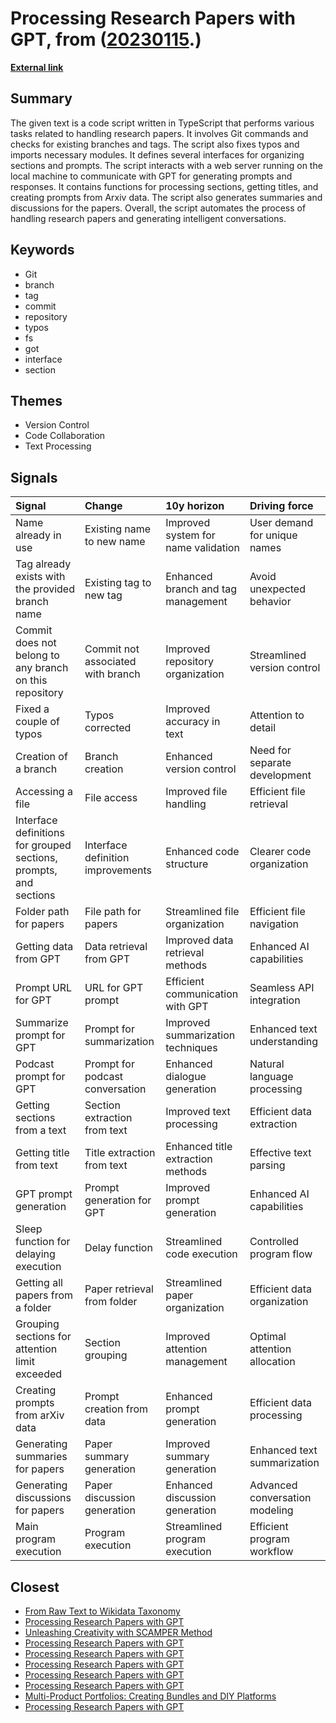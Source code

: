 # __Processing Research Papers with GPT__, from ([20230115](https://kghosh.substack.com/p/20230115).)

__[External link](https://github.com/yacineMTB/scribepod/blob/6b832d29a0732684d823cff56c6b0f60b6318ee1/processPaper.ts?utm_source=substack&utm_medium=email)__



## Summary

The given text is a code script written in TypeScript that performs various tasks related to handling research papers. It involves Git commands and checks for existing branches and tags. The script also fixes typos and imports necessary modules. It defines several interfaces for organizing sections and prompts. The script interacts with a web server running on the local machine to communicate with GPT for generating prompts and responses. It contains functions for processing sections, getting titles, and creating prompts from Arxiv data. The script also generates summaries and discussions for the papers. Overall, the script automates the process of handling research papers and generating intelligent conversations.

## Keywords

* Git
* branch
* tag
* commit
* repository
* typos
* fs
* got
* interface
* section

## Themes

* Version Control
* Code Collaboration
* Text Processing

## Signals

| Signal                                                            | Change                            | 10y horizon                         | Driving force                  |
|:------------------------------------------------------------------|:----------------------------------|:------------------------------------|:-------------------------------|
| Name already in use                                               | Existing name to new name         | Improved system for name validation | User demand for unique names   |
| Tag already exists with the provided branch name                  | Existing tag to new tag           | Enhanced branch and tag management  | Avoid unexpected behavior      |
| Commit does not belong to any branch on this repository           | Commit not associated with branch | Improved repository organization    | Streamlined version control    |
| Fixed a couple of typos                                           | Typos corrected                   | Improved accuracy in text           | Attention to detail            |
| Creation of a branch                                              | Branch creation                   | Enhanced version control            | Need for separate development  |
| Accessing a file                                                  | File access                       | Improved file handling              | Efficient file retrieval       |
| Interface definitions for grouped sections, prompts, and sections | Interface definition improvements | Enhanced code structure             | Clearer code organization      |
| Folder path for papers                                            | File path for papers              | Streamlined file organization       | Efficient file navigation      |
| Getting data from GPT                                             | Data retrieval from GPT           | Improved data retrieval methods     | Enhanced AI capabilities       |
| Prompt URL for GPT                                                | URL for GPT prompt                | Efficient communication with GPT    | Seamless API integration       |
| Summarize prompt for GPT                                          | Prompt for summarization          | Improved summarization techniques   | Enhanced text understanding    |
| Podcast prompt for GPT                                            | Prompt for podcast conversation   | Enhanced dialogue generation        | Natural language processing    |
| Getting sections from a text                                      | Section extraction from text      | Improved text processing            | Efficient data extraction      |
| Getting title from text                                           | Title extraction from text        | Enhanced title extraction methods   | Effective text parsing         |
| GPT prompt generation                                             | Prompt generation for GPT         | Improved prompt generation          | Enhanced AI capabilities       |
| Sleep function for delaying execution                             | Delay function                    | Streamlined code execution          | Controlled program flow        |
| Getting all papers from a folder                                  | Paper retrieval from folder       | Streamlined paper organization      | Efficient data organization    |
| Grouping sections for attention limit exceeded                    | Section grouping                  | Improved attention management       | Optimal attention allocation   |
| Creating prompts from arXiv data                                  | Prompt creation from data         | Enhanced prompt generation          | Efficient data processing      |
| Generating summaries for papers                                   | Paper summary generation          | Improved summary generation         | Enhanced text summarization    |
| Generating discussions for papers                                 | Paper discussion generation       | Enhanced discussion generation      | Advanced conversation modeling |
| Main program execution                                            | Program execution                 | Streamlined program execution       | Efficient program workflow     |

## Closest

* [From Raw Text to Wikidata Taxonomy](b4b3684ed3f7fe2919c76e36d4838cd9)
* [Processing Research Papers with GPT](4a685a928e7e774cc5f442248bc0dde0)
* [Unleashing Creativity with SCAMPER Method](0e850e13ca65ce51de13cd4e0ec85861)
* [Processing Research Papers with GPT](4a685a928e7e774cc5f442248bc0dde0)
* [Processing Research Papers with GPT](4a685a928e7e774cc5f442248bc0dde0)
* [Processing Research Papers with GPT](4a685a928e7e774cc5f442248bc0dde0)
* [Processing Research Papers with GPT](4a685a928e7e774cc5f442248bc0dde0)
* [Processing Research Papers with GPT](4a685a928e7e774cc5f442248bc0dde0)
* [Multi-Product Portfolios: Creating Bundles and DIY Platforms](52ee02cc495e301f25e77472907bb8df)
* [Processing Research Papers with GPT](4a685a928e7e774cc5f442248bc0dde0)